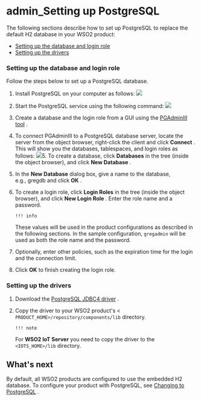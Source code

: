# admin\_Setting up PostgreSQL

The following sections describe how to set up PostgreSQL to replace the default H2 database in your WSO2 product:

-   [Setting up the database and login role](#admin_SettingupPostgreSQL-Settingupthedatabaseandloginrole)
-   [Setting up the drivers](#admin_SettingupPostgreSQL-Settingupthedrivers)

### Setting up the database and login role

Follow the steps below to set up a PostgreSQL database.

1.  Install PostgreSQL on your computer as follows:
    ![]({{base_path}}/assets/attachments/126562544/126562571.png)
2.  Start the PostgreSQL service using the following command:
    ![]({{base_path}}/assets/attachments/126562544/126562570.png)
3.  Create a database and the login role from a GUI using the [PGAdminIII tool](http://www.pgadmin.org/download/) .
4.  To connect PGAdminIII to a PostgreSQL database server, locate the server from the object browser, right-click the client and click **Connect** . This will show you the databases, tablespaces, and login roles as follows:
    ![]({{base_path}}/assets/attachments/126562544/126562556.png)5.  To create a database, click **Databases** in the tree (inside the object browser), and click **New Database** .
6.  In the **New Database** dialog box, give a name to the database, e.g., gregdb and click **OK** .
7.  To create a login role, click **Login Roles** in the tree (inside the object browser), and click **New Login Role** . Enter the role name and a password.

        !!! info
    These values will be used in the product configurations as described in the following sections. In the sample configuration, `gregadmin` will be used as both the role name and the password.


8.  Optionally, enter other policies, such as the expiration time for the login and the connection limit.
9.  Click **OK** to finish creating the login role.

### Setting up the drivers

1.  Download the [PostgreSQL JDBC4 driver](http://jdbc.postgresql.org/download.html) .
2.  Copy the driver to your WSO2 product's &lt; `PRODUCT_HOME>/repository/components/lib` directory.

        !!! note
    For **WSO2 IoT Server** you need to copy the driver to the `<IOTS_HOME>/lib` directory.


## What's next

By default, all WSO2 products are configured to use the embedded H2 database. To configure your product with PostgreSQL, see [Changing to PostgreSQL](https://docs.wso2.com/display/ADMIN44x/Changing+to+PostgreSQL) .
